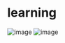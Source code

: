 # learning

![image](https://github.com/user-attachments/assets/5ba869ee-26ef-4324-bfc5-2f391bf7d48d) ![image](https://github.com/user-attachments/assets/f3e4966e-2d98-4f6f-8747-edad6c52853b)
